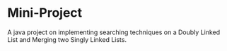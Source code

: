 # Mini-Project
A java project on implementing searching techniques on a Doubly Linked List and Merging two Singly Linked Lists.
